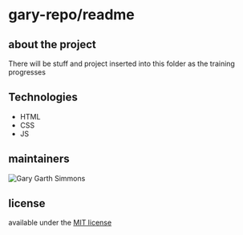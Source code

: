 # gary-repo/readme

## about the project

There will be stuff and project inserted into this folder as the training progresses

## Technologies

+ HTML
+ CSS
+ JS

## maintainers

![Gary Garth Simmons](https://avatars0.githubusercontent.com/u/33472790?s=64&v=4)

## license

available under the [MIT license](https://github.com/1811-nov12-net/gary-repo/blob/master/LICENSE)
